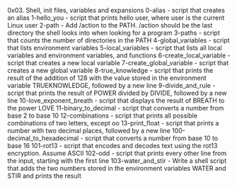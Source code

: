 0x03. Shell, init files, variables and expansions
0-alias - script that creates an alias
1-hello_you - script that prints hello user, where user is the current Linux user
2-path - Add /action to the PATH. /action should be the last directory the shell looks into when looking for a program
3-paths - script that counts the number of directories in the PATH
4-global_variables - script that lists environment variables
5-local_variables - script that lists all local variables and environment variables, and functions
6-create_local_variable - script that creates a new local variable
7-create_global_variable - script that creates a new global variable
8-true_knowledge - script that prints the result of the addition of 128 with the value stored in the environment variable TRUEKNOWLEDGE, followed by a new line
9-divide_and_rule - script that prints the result of POWER divided by DIVIDE, followed by a new line
10-love_exponent_breath - script that displays the result of BREATH to the power LOVE
11-binary_to_decimal - script that converts a number from base 2 to base 10
12-combinations - script that prints all possible combinations of two letters, except oo
13-print_float - script that prints a number with two decimal places, followed by a new line
100-decimal_to_hexadecimal - script that converts a number from base 10 to base 16
101-rot13 - script that encodes and decodes text using the rot13 encryption. Assume ASCII
102-odd - script that prints every other line from the input, starting with the first line
103-water_and_stir - Write a shell script that adds the two numbers stored in the environment variables WATER and STIR and prints the result
